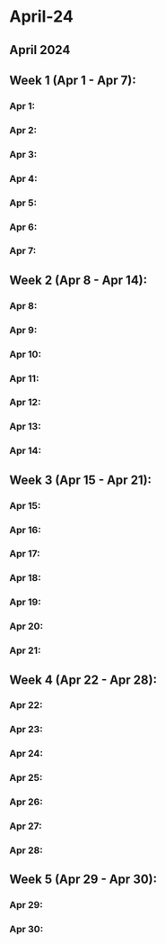 # April-24

## April 2024

## Week 1 (Apr 1 - Apr 7):

### Apr 1:

### Apr 2:

### Apr 3:

### Apr 4:

### Apr 5:

### Apr 6:

### Apr 7:

## Week 2 (Apr 8 - Apr 14):

### Apr 8:

### Apr 9:

### Apr 10:

### Apr 11:

### Apr 12:

### Apr 13:

### Apr 14:

## Week 3 (Apr 15 - Apr 21):

### Apr 15:

### Apr 16:

### Apr 17:

### Apr 18:

### Apr 19:

### Apr 20:

### Apr 21:

## Week 4 (Apr 22 - Apr 28):

### Apr 22:

### Apr 23:

### Apr 24:

### Apr 25:

### Apr 26:

### Apr 27:

### Apr 28:

## Week 5 (Apr 29 - Apr 30):

### Apr 29:

### Apr 30:
